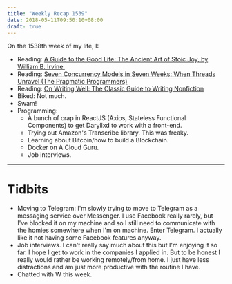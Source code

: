 ```yaml
---
title: "Weekly Recap 1539"
date: 2018-05-11T09:50:10+08:00
draft: true
---
```


On the 1538th week of my life, I:

- Reading: [A Guide to the Good Life: The Ancient Art of Stoic Joy, by William B. Irvine.](https://www.amazon.com/Guide-Good-Life-Ancient-Stoic/dp/1522632735)
- Reading: [Seven Concurrency Models in Seven Weeks: When Threads Unravel (The Pragmatic Programmers)](https://www.amazon.com/Seven-Concurrency-Models-Weeks-Programmers/dp/1937785653/)
- Reading: [On Writing Well: The Classic Guide to Writing Nonfiction ](https://www.amazon.com/Writing-Well-Classic-Guide-Nonfiction/dp/0060891548)
- Biked: Not much.
- Swam!
- Programming:
  - A bunch of crap in ReactJS (Axios, Stateless Functional Components) to get Daryllxd to work with a front-end.
  - Trying out Amazon's Transcribe library. This was freaky.
  - Learning about Bitcoin/how to build a Blockchain.
  - Docker on A Cloud Guru.
  - Job interviews.

---

# Tidbits

- Moving to Telegram: I'm slowly trying to move to Telegram as a messaging service over Messenger. I use Facebook really rarely, but I've blocked it on my machine and so I still need to communicate with the homies somewhere when I'm on machine. Enter Telegram. I actually like it not having some Facebook features anyway.
- Job interviews. I can't really say much about this but I'm enjoying it so far. I hope I get to work in the companies I applied in. But to be honest I really would rather be working remotely/from home. I just have less distractions and am just more productive with the routine I have.
- Chatted with W this week.
